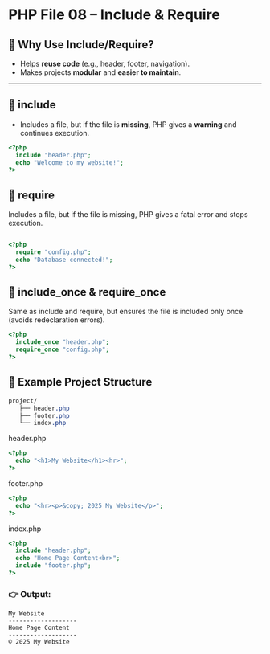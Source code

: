 # PHP File 08 – Include & Require

## 🔹 Why Use Include/Require?
- Helps **reuse code** (e.g., header, footer, navigation).
- Makes projects **modular** and **easier to maintain**.

---

## 🔹 include
- Includes a file, but if the file is **missing**, PHP gives a **warning** and continues execution.

```php
<?php
  include "header.php";
  echo "Welcome to my website!";
?>
```

## 🔹 require
Includes a file, but if the file is missing, PHP gives a fatal error and stops execution.

```php

<?php
  require "config.php";
  echo "Database connected!";
?>
```

## 🔹 include_once & require_once
Same as include and require, but ensures the file is included only once (avoids redeclaration errors).

```php
<?php
  include_once "header.php";
  require_once "config.php";
?>
```

## 🔹 Example Project Structure
```css
project/
   ├── header.php
   ├── footer.php
   └── index.php
```
header.php

```php
<?php
  echo "<h1>My Website</h1><hr>";
?>
```
footer.php

```php
<?php
  echo "<hr><p>&copy; 2025 My Website</p>";
?>
```
index.php

```php
<?php
  include "header.php";
  echo "Home Page Content<br>";
  include "footer.php";
?>
```
### 👉 Output:

```
My Website
-------------------
Home Page Content
-------------------
© 2025 My Website
```
